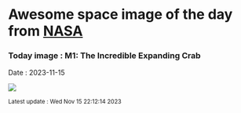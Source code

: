 
# Awesome space image of the day from [NASA](https://api.nasa.gov/)

### Today image : M1: The Incredible Expanding Crab
Date : 2023-11-15

![](https://apod.nasa.gov/apod/image/2311/Crab_Webb_998.jpg)

<small>Latest update : Wed Nov 15 22:12:14 2023</small>
        